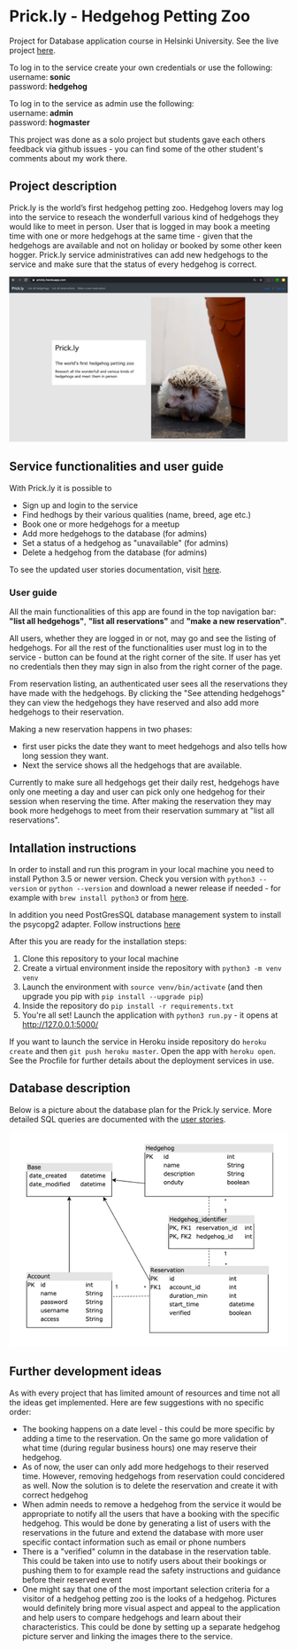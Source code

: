 # Prick.ly - Hedgehog Petting Zoo
Project for Database application course in Helsinki University. See the live project [here](https://prickly.herokuapp.com/).

To log in to the service create your own credentials or use the following:\
username:<b> sonic</b>\
password:<b> hedgehog</b>

To log in to the service as admin use the following:\
username:<b> admin</b>\
password:<b> hogmaster</b>

This project was done as a solo project but students gave each others feedback via github issues - you can find some of the other student's comments about my work there.

## Project description
Prick.ly is the world’s first hedgehog petting zoo. Hedgehog lovers may log into the service to reseach the wonderfull various kind of hedgehogs they would like to meet in person. User that is logged in may book a meeting time with one or more hedgehogs at the same time - given that the hedgehogs are available and not on holiday or booked by some other keen hogger. Prick.ly service administratives can add new hedgehogs to the service and make sure that the status of every hedgehog is correct.

![Screenshot of Prick.ly landing page](documentation/landing_page_prickly.png)

## Service functionalities and user guide
With Prick.ly it is possible to
- Sign up and login to the service
- Find hedhogs by their various qualities (name, breed, age etc.)
- Book one or more hedgehogs for a meetup
- Add more hedgehogs to the database (for admins)
- Set a status of a hedgehog as "unavailable" (for admins)
- Delete a hedgehog from the database (for admins)

To see the updated user stories documentation, visit [here](documentation/userstories.md).
### User guide
All the main functionalities of this app are found in the top navigation bar: <b>"list all hedgehogs"</b>, <b>"list all reservations"</b> and <b>"make a new reservation"</b>.

All users, whether they are logged in or not, may go and see the listing of hedgehogs. For all the rest of the functionalities user must log in to the service - button can be found at the right corner of the site. If user has yet no credentials then they may sign in also from the right corner of the page.

From reservation listing, an authenticated user sees all the reservations they have made with the hedgehogs. By clicking the "See attending hedgehogs" they can view the hedgehogs they have reserved and also add more hedgehogs to their reservation.

Making a new reservation happens in two phases: 
- first user picks the date they want to meet hedgehogs and also tells how long session they want. 
- Next the service shows all the hedgehogs that are available.

Currently to make sure all hedgehogs get their daily rest, hedgehogs have only one meeting a day and user can pick only one hedgehog for their session when reserving the time. After making the reservation they may book more hedgehogs to meet from their reservation summary at "list all reservations".

## Intallation instructions
In order to install and run this program in your local machine you need to install Python 3.5 or newer version. Check you version with ```python3 --version``` or ```python --version``` and download a newer release if needed -  for example with ```brew install python3``` or from [here](https://www.python.org/downloads/).

In addition you need PostGresSQL database management system to install the psycopg2 adapter. Follow instructions [here](https://postgresapp.com/)

After this you are ready for the installation steps:

1. Clone this repository to your local machine
2. Create a virtual environment inside the repository with ```python3 -m venv venv```
3. Launch the environment with ```source venv/bin/activate``` (and then upgrade you pip with ```pip install --upgrade pip```)
4. Inside the repository do ```pip install -r requirements.txt```
5. You're all set! Launch the application with ```python3 run.py``` - it opens at http://127.0.0.1:5000/

If you want to launch the service in Heroku inside repository do ```heroku create``` and then ```git push heroku master```. Open the app with ```heroku open```. See the Procfile for further details about the deployment services in use.

## Database description
Below is a picture about the database plan for the Prick.ly service. More detailed SQL queries are documented with the [user stories](documentation/userstories.md).

![DB Prick.ly](documentation/prickly_db.png)

## Further development ideas
As with every project that has limited amount of resources and time not all the ideas get implemented. Here are few suggestions with no specific order:
- The booking happens on a date level - this could be more specific by adding a time to the reservation. On the same go more validation of what time (during regular business hours) one may reserve their hedgehog.
- As of now, the user can only add more hedgehogs to their reserved time. However, removing hedgehogs from reservation could concidered as well. Now the solution is to delete the reservation and create it with correct hedgehog
- When admin needs to remove a hedgehog from the service it would be appropriate to notify all the users that have a booking with the specific hedgehog. This would be done by generating a list of users with the reservations in the future and extend the database with more user specific contact information such as email or phone numbers
- There is a "verified" column in the database in the reservation table. This could be taken into use to notify users about their bookings or pushing them to for example read the safety instructions and guidance before their reserved event
- One might say that one of the most important selection criteria for a visitor of a hedgehog petting zoo is the looks of a hedgehog. Pictures would definitely bring more visual aspect and appeal to the application and help users to compare hedgehogs and learn about their characteristics. This could be done by setting up a separate hedgehog picture server and linking the images there to the service.

